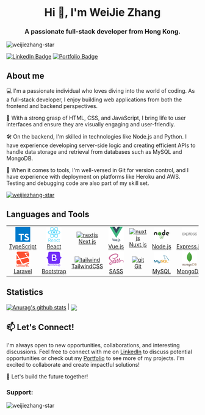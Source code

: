 <h1 align="center">Hi 👋, I'm WeiJie Zhang</h1>
<h3 align="center">A passionate full-stack developer from Hong Kong.</h3>

<p align="left"> <img src="https://komarev.com/ghpvc/?username=weijiezhang-star&label=Profile%20views&color=0e75b6&style=flat" alt="weijiezhang-star" /> </p>

[![LinkedIn Badge](https://img.shields.io/badge/-YourName-blue?style=flat-square&logo=Linkedin&logoColor=white&link=https://www.linkedin.com/in/yourname/)](https://www.linkedin.com/in/yourname/)
[![Portfolio Badge](https://img.shields.io/badge/-Portfolio-0177B5?style=flat-square&logo=Google-Chrome&logoColor=white&link=https://yourportfolio.com)](https://yourportfolio.com)

## About me

💻 I'm a passionate individual who loves diving into the world of coding. As a full-stack developer, I enjoy building web applications from both the frontend and backend perspectives.

🌟 With a strong grasp of HTML, CSS, and JavaScript, I bring life to user interfaces and ensure they are visually engaging and user-friendly.

🛠️ On the backend, I'm skilled in technologies like Node.js and Python. I have experience developing server-side logic and creating efficient APIs to handle data storage and retrieval from databases such as MySQL and MongoDB.

🔧 When it comes to tools, I'm well-versed in Git for version control, and I have experience with deployment on platforms like Heroku and AWS. Testing and debugging code are also part of my skill set.

<p align="left"> <a href="https://github.com/ryo-ma/github-profile-trophy"><img src="https://github-profile-trophy.vercel.app/?username=weijiezhang-star" alt="weijiezhang-star" /></a> </p>

## Languages and Tools

<table>
    <tr>
        <td align='center' width='10%'>
            <a href="https://www.typescriptlang.org/" target="_blank" rel="noreferrer"> <img src="https://raw.githubusercontent.com/devicons/devicon/master/icons/typescript/typescript-original.svg" alt="typescript" width="40" height="40"/>
            <br>TypeScript
            </a>
        </td>
        <td align='center' width='10%'>
            <a href="https://reactjs.org/" target="_blank" rel="noreferrer"> <img src="https://raw.githubusercontent.com/devicons/devicon/master/icons/react/react-original-wordmark.svg" alt="react" width="40" height="40"/>
            <br> React
            </a> 
        </td>
        <td align='center' width='10%'>
            <a href="https://nextjs.org/" target="_blank" rel="noreferrer"> <img src="https://cdn.worldvectorlogo.com/logos/nextjs-2.svg" alt="nextjs" width="40" height="40"/>
            <br> Next.js
            </a>
        </td>
        <td align='center' width='10%'>
            <a href="https://vuejs.org/" target="_blank" rel="noreferrer"> <img     src="https://raw.githubusercontent.com/devicons/devicon/master/icons/vuejs/vuejs-original-wordmark.svg" alt="vuejs" width="40" height="40"/>
            <br> Vue.js
            </a> 
        </td>
        <td align='center' width='10%'>
            <a href="https://nuxtjs.org/" target="_blank" rel="noreferrer"> <img src="https://www.vectorlogo.zone/logos/nuxtjs/nuxtjs-icon.svg" alt="nuxtjs" width="40" height="40"/>
            <br> Nuxt.js
            </a>
        </td>
        <td align='center' width='10%'>
            <a href="https://nodejs.org" target="_blank" rel="noreferrer"> <img src="https://raw.githubusercontent.com/devicons/devicon/master/icons/nodejs/nodejs-original-wordmark.svg" alt="nodejs" width="40" height="40"/>
            <br> Node.js
            </a> 
        </td>
        <td align='center' width='10%'>
            <a href="https://expressjs.com" target="_blank" rel="noreferrer"> <img src="https://raw.githubusercontent.com/devicons/devicon/master/icons/express/express-original-wordmark.svg" alt="express" width="40" height="40"/>
            <br> Express.js
            </a> 
        </td>
        <td align='center' width='10%'>
            <a href="https://www.python.org" target="_blank" rel="noreferrer"> <img src="https://raw.githubusercontent.com/devicons/devicon/master/icons/python/python-original.svg" alt="python" width="40" height="40"/>
            <br> Python
            </a>
        </td>
        <td align='center' width='10%'>
            <a href="https://www.djangoproject.com/" target="_blank" rel="noreferrer"> <img src="https://cdn.worldvectorlogo.com/logos/django.svg" alt="django" width="40" height="40"/>
            <br> Django
            </a> 
        </td>
        <td align='center' width='10%'>
            <a href="https://www.php.net" target="_blank" rel="noreferrer"> <img src="https://raw.githubusercontent.com/devicons/devicon/master/icons/php/php-original.svg" alt="php" width="40" height="40"/>
            <br> PHP
            </a>
        </td>
    </tr>
    <tr>
        <td align='center' width='10%'>
            <a href="https://laravel.com/" target="_blank" rel="noreferrer"> <img src="https://raw.githubusercontent.com/devicons/devicon/master/icons/laravel/laravel-plain-wordmark.svg" alt="laravel" width="40" height="40"/>
            <br> Laravel
            </a>
        </td>
        <td align='center' width='10%'>
            <a href="https://getbootstrap.com" target="_blank" rel="noreferrer"> <img src="https://raw.githubusercontent.com/devicons/devicon/master/icons/bootstrap/bootstrap-plain-wordmark.svg" alt="bootstrap" width="40" height="40"/>
            <br> Bootstrap
            </a> 
        </td>
        <td align='center' width='10%'>
            <a href="https://tailwindcss.com/" target="_blank" rel="noreferrer"> <img src="https://www.vectorlogo.zone/logos/tailwindcss/tailwindcss-icon.svg" alt="tailwind" width="40" height="40"/>
            <br> TailwindCSS
            </a>
        </td>
        <td align='center' width='10%'>
            <a href="https://sass-lang.com" target="_blank" rel="noreferrer"> <img src="https://raw.githubusercontent.com/devicons/devicon/master/icons/sass/sass-original.svg" alt="sass" width="40" height="40"/>
            <br> SASS
            </a>
        </td>
        <td align='center' width='10%'>
            <a href="https://git-scm.com/" target="_blank" rel="noreferrer"> <img src="https://www.vectorlogo.zone/logos/git-scm/git-scm-icon.svg" alt="git" width="40" height="40"/>
            <br> Git
            </a>
        </td>
        <td align='center' width='10%'>
            <a href="https://www.mysql.com/" target="_blank" rel="noreferrer"> <img src="https://raw.githubusercontent.com/devicons/devicon/master/icons/mysql/mysql-original-wordmark.svg" alt="mysql" width="40" height="40"/>
            <br> MySQL
            </a>
        </td>
        <td align='center' width='10%'>
            <a href="https://www.mongodb.com/" target="_blank" rel="noreferrer"> <img src="https://raw.githubusercontent.com/devicons/devicon/master/icons/mongodb/mongodb-original-wordmark.svg" alt="mongodb" width="40" height="40"/>
            <br> MongoDB
            </a>
        </td>
        <td align='center' width='10%'>
            <a href="https://www.postgresql.org" target="_blank" rel="noreferrer"> <img src="https://raw.githubusercontent.com/devicons/devicon/master/icons/postgresql/postgresql-original-wordmark.svg" alt="postgresql" width="40" height="40"/>
            <br> PostgreSQL
            </a>
        </td>
    </tr>
</table>

<!-- <img align="right" alt="GIF" src="https://github.com/abhisheknaiidu/abhisheknaiidu/blob/master/code.gif?raw=true" width="500" height="320" /> -->

## Statistics

<a href="https://github.com/weijiezhang-star/github-readme-stats"><img align="center" src="https://github-readme-stats.vercel.app/api?username=weijiezhang-star&show_icons=true&include_all_commits=true&theme=buefy&hide_border=true" alt="Anurag's github stats" /></a> | <a href="https://github.com/weijiezhang-star/github-readme-stats"><img align="center" src="https://github-readme-stats.vercel.app/api/top-langs/?username=weijiezhang-star&layout=compact&theme=buefy&hide_border=true" /></a>

## 📫 Let's Connect!

I'm always open to new opportunities, collaborations, and interesting discussions. Feel free to connect with me on [LinkedIn](https://www.linkedin.com/in/janedoe/) to discuss potential opportunities or check out my [Portfolio](https://janedoe.com) to see more of my projects. I'm excited to collaborate and create impactful solutions!

🎯 Let's build the future together!

<h3 align="left">Support:</h3>
<p><a href="https://ko-fi.com/weijiezhang-star"> <img align="left" src="https://cdn.ko-fi.com/cdn/kofi3.png?v=3" height="50" width="210" alt="weijiezhang-star" /></a></p><br><br>
